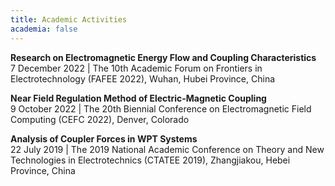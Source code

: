 ```yaml
---
title: Academic Activities
academia: false
---
```



**Research on Electromagnetic Energy Flow and Coupling Characteristics**  
7 December 2022 | The 10th Academic Forum on Frontiers in Electrotechnology (FAFEE 2022), Wuhan, Hubei Province, China

**Near Field Regulation Method of Electric-Magnetic Coupling**  
9 October 2022 | The 20th Biennial Conference on Electromagnetic Field Computing (CEFC 2022), Denver, Colorado

**Analysis of Coupler Forces in WPT Systems**  
22 July 2019 | The 2019 National Academic Conference on Theory and New Technologies in Electrotechnics (CTATEE 2019), Zhangjiakou, Hebei Province, China
